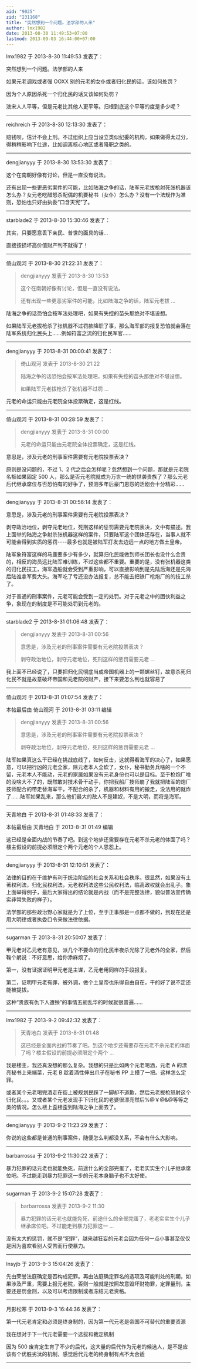 ```yaml
---
aid: "9025"
zid: "231168"
title: "突然想到一个问题。法学部的人来"
author: lmx1982
date: 2013-08-30 11:49:53+07:00
lastmod: 2013-09-03 16:44:00+07:00
---
```


lmx1982 于 2013-8-30 11:49:53 发表了：

突然想到一个问题。法学部的人来

如果元老调戏或者强 OOXX 别的元老的女仆或者归化民的话，该如何处罚？

因为个人原因杀死一个归化民的话又该如何处罚？

澳宋人人平等，但是元老比其他人更平等。归根到底这个平等的度是多少呢？

---

reichreich 于 2013-8-30 12:13:30 发表了：

赔钱呗，估计不会上刑。不过组织上应当设立类似纪委的机构，如果做得太过分，得稍稍影响下仕途，比如调离核心地区或者降职之类的。

---

dengjianyyy 于 2013-8-30 13:53:30 发表了：

这个在南朝好像有讨论，但是一直没有说法。

还有出现一些更恶劣案件的可能，比如陆海之争的话，陆军元老拔枪射死张机器该怎么办？女元老吃醋怒杀配偶的机要秘书（女仆）怎么办？没有一个法规作为准则，恐怕也只好由执委“口含天宪”了。

---

starblade2 于 2013-8-30 15:30:46 发表了：

其实，只要愿意丢下亲民、普世的面具的话...

直接按损坏高价值财产判不就得了！

---

倚山观河 于 2013-8-30 21:22:31 发表了：

> dengjianyyy 发表于 2013-8-30 13:53
>
> 这个在南朝好像有讨论，但是一直没有说法。
>
> 还有出现一些更恶劣案件的可能，比如陆海之争的话，陆军元老拔 ...

陆海之争的话恐怕会按军法处理吧，如果有失控的苗头那绝对不堪设想。

如果陆军元老拔枪杀了张机器不过罚款降职了事，那么海军部的报复恐怕就会落在陆军系统归化民头上……例如符富之流的归化民军官……

---

dengjianyyy 于 2013-8-31 00:00:41 发表了：

> 倚山观河 发表于 2013-8-30 21:22
>
> 陆海之争的话恐怕会按军法处理吧，如果有失控的苗头那绝对不堪设想。
>
> 如果陆军元老拔枪杀了张机器不过罚 ...

元老的命运只能由元老院全体投票确定，这是红线。

---

倚山观河 于 2013-8-31 00:28:59 发表了：

> dengjianyyy 发表于 2013-8-31 00:00
>
> 元老的命运只能由元老院全体投票确定，这是红线。

意思是，涉及元老的刑事案件需要有元老院投票表决？

原则是没问题的，不过 1、2 代之后会怎样呢？忽然想到一个问题，那就是元老院名额如果固定 500 人，那么是否元老院就成为万世一统的世袭贵族了？那么元老后代继承席位与否恐怕有的好争了，预测多年后豪门恩怨的活剧会十分精彩……

---

dengjianyyy 于 2013-8-31 00:56:14 发表了：

意思是，涉及元老的刑事案件需要有元老院投票表决？

剥夺政治地位，剥夺元老地位，死刑这样的惩罚需要元老院表决，文中有描述。我上面举的陆海之争射杀张机器这样的案件，只要陆军这个团体还存在，当事人就不可能会得到实质的惩罚----最多也就是被陆军打发去边远一点的地方做土皇帝。

陆军象符富这样的马鹿要多少有多少，就算归化民能做到师长团长也没什么金贵的，相反的海员远比陆军难训练，不过这些都不重要。重要的是，没有张机器这类的归化民技工，海军造船就会受到严重影响，可以直接影响到是先陆后海还是先海后陆谁拿军费大头。海军吃了亏还没办法报复，总不能去把铁厂枪炮厂的的技工杀了。

对于普通的刑事案件，元老可能会受到一定的处罚。对于元老之中的团伙利益之争，象现在的制度是不可能处罚到元老的。

---

starblade2 于 2013-8-31 01:06:48 发表了：

> dengjianyyy 发表于 2013-8-31 00:56
>
> 意思是，涉及元老的刑事案件需要有元老院投票表决？
>
> 剥夺政治地位，剥夺元老地位，死刑这样的惩罚需要元老 ...

我上面不已经说了，只要把归化民彻底当成帝国机器上的一颗螺丝钉，故意杀死归化民不就是故意破坏帝国和元老院的财产，接下来要怎么判也就容易了

---

倚山观河 于 2013-8-31 01:07:54 发表了：

本帖最后由 倚山观河 于 2013-8-31 03:11 编辑

> dengjianyyy 发表于 2013-8-31 00:56
>
> 意思是，涉及元老的刑事案件需要有元老院投票表决？
>
> 剥夺政治地位，剥夺元老地位，死刑这样的惩罚需要元老 ...

陆军如果真这么干已经在挑战底线了，如何反击，这就得看海军的决心了，如果愿意，可以把行凶的元老全家，除元老本人全砍了，女仆，秘书勤务兵啥的一个不留，元老本人不能动，元老的家属如果没有元老身份也可以是目标。至于枪炮厂啥的没啥大不了的，既然敢对技术骨干动手，你把我船厂技师崩了我就把陆军的炮厂技师配合的带走替海军干，不配合的杀了，机器和材料有用的搬走，没法用的就炸了……陆军如果乱来，那么他们最大的敌人不是建奴，不是大明，而将是海军。

---

天青地白 于 2013-8-31 01:48:33 发表了：

本帖最后由 天青地白 于 2013-8-31 01:49 编辑

这已经是全面内战的节奏了吧。到这个地步还需要存在元老不杀元老的体面了吗？楼主假设的前提必须限定个两个元老的个人恩怨上。

---

dengjianyyy 于 2013-8-31 12:10:51 发表了：

法律的目的在于维护有利于统治阶级的社会关系和社会秩序。很显然，如果没有土著权利法，归化民权利法，元老权利法这些公民权利法，临高政权就会出乱子。象上面举得例子，最后大家得出的结论就是内战（而不是完整法律，貌似普法宣传确实非常失败的样子）。

法学部的那些政治野心家就是为了上位，至于正事那是一点都不做的，到现在还是用大明律或者执委口令来做法律依据。

---

sugarman 于 2013-8-31 20:50:07 发表了：

甲元老对乙元老有意见，派几个不要命的归化民半夜杀光除了元老外的全家，然后鞠个躬说：不好意思，给你添麻烦了。

第一，没有证据证明甲元老是主谋，乙元老用同样的手段报复。

第二，证明甲元老有罪，被外调，做个土皇帝也乐得自由自在，干的好了说不定还能被提拔。

这种“贵族有仇下人遭殃”的事情五胡乱华的时候就很普遍……

---

lmx1982 于 2013-9-2 09:42:32 发表了：

> 天青地白 发表于 2013-8-31 01:48
>
> 这已经是全面内战的节奏了吧。到这个地步还需要存在元老不杀元老的体面了吗？楼主假设的前提必须限定个两个 ...

我是楼主，我还真没想的那么复杂。我想的只是比如两个元老喝酒，元老 A 的漂亮秘书上来端菜，元老 B 趁着酒性伸出爪子在秘书 PP 上摸了一把。这样怎么定罪。

或者某个元老喝完酒走在街上被规划民踩了一脚却不道歉，然后元老拔枪怒射这个归化民。。。又或者某个元老发现手下归化民的老婆很漂亮然后%@￥@&@等等之类的情况。怎么楼上歪楼歪到陆海之争上面去了。

---

dengjianyyy 于 2013-9-2 11:23:29 发表了：

你说的这些都是普通的刑事案件，随便怎么判都没关系，不会有什么大影响。

---

barbarrossa 于 2013-9-2 11:30:22 发表了：

暴力犯罪的话元老也就能免死，前途什么的全部完蛋了，老老实实生个儿子继承席位吧。不过能走到暴力犯罪这一步的元老本身脑子也不太好使。

---

sugarman 于 2013-9-2 15:07:28 发表了：

> barbarrossa 发表于 2013-9-2 11:30
>
> 暴力犯罪的话元老也就能免死，前途什么的全部完蛋了，老老实实生个儿子继承席位吧。不过能走到暴力犯罪这一 ...

没有太大的惩罚，就不是“犯罪”，越来越狂妄的元老会因为任何一点小事甚至仅仅是因为喜欢看别人受苦而行使暴力。

---

lnsyjb 于 2013-9-3 15:04:26 发表了：

先由荣誉法庭确定是否构成犯罪。再由法庭确定罪名的选项及可能判处的刑期，如果涉及严重，需要上报元老院，否则一般就是按照故意毁坏财物罪，定罪量刑，主要还是罚金刑，以及可以考虑限制或者冻结元老资格。

---

月影松寒 于 2013-9-3 16:44:36 发表了：

第一代元老肯定和必须是终身制的，因为第一代元老是帝国不可替代的重要资源

我在想对于下一代元老需要一个选拔和裁定机制

因为 500 废肯定生育了不少的后代，这大量的后代作为元老的候选人，是不是应该有个优胜劣汰的机制，感觉后代元老的终身制有点不太合适

---
